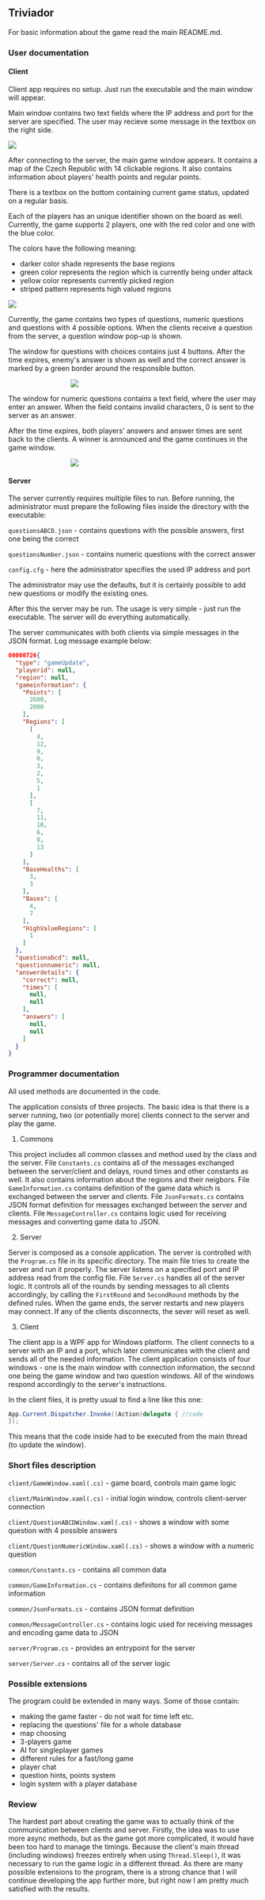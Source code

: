 ## Triviador
For basic information about the game read the main README.md.

### User documentation
#### Client
   
Client app requires no setup. Just run the executable and the main window will appear.

Main window contains two text fields where the IP address and port for the server are specified. The user may recieve some message in the textbox on the right side.

<img src="images/main_window.png" />

After connecting to the server, the main game window appears. It contains a map of the Czech Republic with 14 clickable regions. It also contains information about players' health points and regular points.

There is a textbox on the bottom containing current game status, updated on a regular basis.

Each of the players has an unique identifier shown on the board as well. Currently, the game supports 2 players, one with the red color and one with the blue color.

The colors have the following meaning:
- darker color shade represents the base regions
- green color represents the region which is currently being under attack
- yellow color represents currently picked region
- striped pattern represents high valued regions

<img src="images/game_window.png" />

Currently, the game contains two types of questions, numeric questions and questions with 4 possible options.
When the clients receive a question from the server, a question window pop-up is shown.

The window for questions with choices contains just 4 buttons. After the time expires, enemy's answer is shown as well and the correct answer is marked by a green border around the responsible button.

<div style="margin-left: auto; margin-right: auto; width: 50%;">
<img src="images/question_choices.png" />
</div>

The window for numeric questions contains a text field, where the user may enter an answer. When the field contains invalid characters, 0 is sent to the server as an answer.

After the time expires, both players' answers and answer times are sent back to the clients. A winner is announced and the game continues in the game window.

<div style="margin-left: auto; margin-right: auto; width: 50%;">
<img src="images/question_numeric.png" />
</div>

#### Server
   
The server currently requires multiple files to run. Before running, the administrator must prepare the following files inside the directory with the executable:

`questionsABCD.json` - contains questions with the possible answers, first one being the correct

`questionsNumber.json` - contains numeric questions with the correct answer

`config.cfg` - here the administrator specifies the used IP address and port

The administrator may use the defaults, but it is certainly possible to add new questions or modify the existing ones.

After this the server may be run. The usage is very simple - just run the executable. The server will do everything automatically.

The server communicates with both clients via simple messages in the JSON format.
Log message example below:

```json
00000726{
  "type": "gameUpdate",
  "playerid": null,
  "region": null,
  "gameinformation": {
    "Points": [
      2600,
      2000
    ],
    "Regions": [
      [
        4,
        12,
        9,
        0,
        3,
        2,
        5,
        1
      ],
      [
        7,
        11,
        10,
        6,
        8,
        13
      ]
    ],
    "BaseHealths": [
      3,
      3
    ],
    "Bases": [
      4,
      7
    ],
    "HighValueRegions": [
      1
    ]
  },
  "questionabcd": null,
  "questionnumeric": null,
  "answerdetails": {
    "correct": null,
    "times": [
      null,
      null
    ],
    "answers": [
      null,
      null
    ]
  }
}
```

### Programmer documentation
All used methods are documented in the code.

The application consists of three projects.
The basic idea is that there is a server running, two (or potentially more) clients connect to the server and play the game. 

1. Commons

This project includes all common classes and method used by the class and the server.
File `Constants.cs` contains all of the messages exchanged between the server/client and delays, round times and other constants as well.
It also contains information about the regions and their neigbors.
File `GameInformation.cs` contains definition of the game data which is exchanged between the server and clients.
File `JsonFormats.cs` contains JSON format definition for messages exchanged between the server and clients.
File `MessageController.cs` contains logic used for receiving messages and converting game data to JSON.

2. Server
   
Server is composed as a console application. The server is controlled with the `Program.cs` file in its specific directory. The main file tries to create the server and run it properly. The server listens on a specified port and IP address read from the config file.
File `Server.cs` handles all of the server logic. It controls all of the rounds by sending messages to all clients accordingly, by calling the `FirstRound` and `SecondRound` methods by the defined rules. When the game ends, the server restarts and new players may connect. If any of the clients disconnects, the sever will reset as well.

3. Client

The client app is a WPF app for Windows platform. The client connects to a server with an IP and a port, which later communicates with the client and sends all of the needed information. The client application consists of four windows - one is the main window with connection information, the second one being the game window and two question windows. All of the windows respond accordingly to the server's instructions.

In the client files, it is pretty usual to find a line like this one:
```cs
App.Current.Dispatcher.Invoke((Action)delegate { //code
});
```
This means that the code inside had to be executed from the main thread (to update the window).

### Short files description
`client/GameWindow.xaml(.cs)` - game board, controls main game logic

`client/MainWindow.xaml(.cs)` - initial login window, controls client-server connection

`client/QuestionABCDWindow.xaml(.cs)` - shows a window with some question with 4 possible answers

`client/QuestionNumericWindow.xaml(.cs)` - shows a window with a numeric question

`common/Constants.cs` - contains all common data

`common/GameInformation.cs` - contains definitons for all common game information

`common/JsonFormats.cs` - contains JSON format definition

`common/MessageController.cs` - contains logic used for receiving messages and encoding game data to JSON

`server/Program.cs` - provides an entrypoint for the server

`server/Server.cs` - contains all of the server logic

### Possible extensions
The program could be extended in many ways. Some of those contain: 

- making the game faster - do not wait for time left etc.
- replacing the questions' file for a whole database
- map choosing
- 3-players game
- AI for singleplayer games
- different rules for a fast/long game
- player chat
- question hints, points system
- login system with a player database

### Review
The hardest part about creating the game was to actually think of the communication between clients and server. 
Firstly, the idea was to use more async methods, but as the game got more complicated, it would have been too hard to manage the timings.
Because the client's main thread (including windows) freezes entirely when using `Thread.Sleep()`, it was necessary to run the game logic in a different thread.
As there are many possible extensions to the program, there is a strong chance that I will continue developing the app further more, but right now I am pretty much satisfied with the results.
